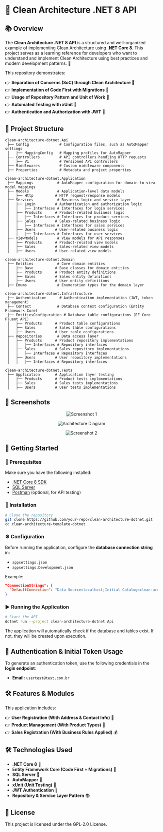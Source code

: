 # 📌 Clean Architecture .NET 8 API

## 📚 Overview
The **Clean Architecture .NET 8 API** is a structured and well-organized example of implementing Clean Architecture using **.NET Core 8**. This project serves as a learning reference for developers who want to understand and implement Clean Architecture using best practices and modern development patterns. 🚀

This repository demonstrates:

👉 **Separation of Concerns (SoC) through Clean Architecture** 🏰  
👉 **Implementation of Code First with Migrations** 🛂  
👉 **Usage of Repository Pattern and Unit of Work** 🔄  
👉 **Automated Testing with xUnit** 🧪  
👉 **Authentication and Authorization with JWT** 🔑   

## 🏰 Project Structure
```
clean-architecture-dotnet.Api
 ├── Config              # Configuration files, such as AutoMapper settings
 │   ├── MappingConfig   # Mapping profiles for AutoMapper
 ├── Controllers         # API controllers handling HTTP requests
 │   ├── V1              # Versioned API controllers
 ├── Middlewares         # Custom middleware components
 ├── Properties          # Metadata and project properties

clean-architecture-dotnet.Application
 ├── Mappings           # AutoMapper configuration for domain-to-view model mappings
 ├── Models             # Application-level data models
 │   ├── Http          # HTTP request/response models
 ├── Services           # Business logic and service layer
 │   ├── Login         # Authentication and authorization logic
 │   │   ├── Interfaces # Interfaces for login services
 │   ├── Products      # Product-related business logic
 │   │   ├── Interfaces # Interfaces for product services
 │   ├── Sales         # Sales-related business logic
 │   │   ├── Interfaces # Interfaces for sales services
 │   ├── Users         # User-related business logic
 │   │   ├── Interfaces # Interfaces for user services
 ├── ViewModels         # View models for API responses
 │   ├── Products      # Product-related view models
 │   ├── Sales         # Sales-related view models
 │   ├── Users         # User-related view models

clean-architecture-dotnet.Domain
 ├── Entities           # Core domain entities
 │   ├── Base          # Base classes for domain entities
 │   ├── Products      # Product entity definitions
 │   ├── Sales         # Sales entity definitions
 │   ├── Users         # User entity definitions
 ├── Enums              # Enumeration types for the domain layer

clean-architecture-dotnet.Infrastructure
 ├── Authentication      # Authentication implementation (JWT, token management)
 ├── Context            # Database context configuration (Entity Framework Core)
 ├── EntitiesConfiguration # Database table configurations (EF Core Fluent API)
 │   ├── Products      # Product table configurations
 │   ├── Sales         # Sales table configurations
 │   ├── Users         # User table configurations
 ├── Repositories       # Data access layer
 │   ├── Products      # Product repository implementations
 │   │   ├── Interfaces # Repository interfaces
 │   ├── Sales         # Sales repository implementations
 │   │   ├── Interfaces # Repository interfaces
 │   ├── Users         # User repository implementations
 │   │   ├── Interfaces # Repository interfaces

clean-architecture-dotnet.Tests
 ├── Application       # Application layer testing
 │   ├── Products      # Product tests implementations
 │   ├── Sales         # Sales tests implementations
 │   ├── Users         # User tests implementations
```

## 🎼 Screenshots
<p align="center">
  <img src="https://github.com/user-attachments/assets/eec7416c-dc82-4a9f-8a8f-c1cb6439b8a4" alt="Screenshot 1">
</p>
<p align="center">
  <img src="https://github.com/user-attachments/assets/ac84c606-b79e-49fb-a632-01cb51b55d6d" alt="Architecture Diagram">
</p>
<p align="center">
  <img src="https://github.com/user-attachments/assets/53ace5f6-274a-4d5e-b38f-e57d689db2f7" alt="Screenshot 2">
</p>

## 🚀 Getting Started

### 📝 Prerequisites
Make sure you have the following installed:
- [.NET Core 8 SDK](https://dotnet.microsoft.com/download/dotnet/8.0)
- [SQL Server](https://www.microsoft.com/en-us/sql-server/sql-server-downloads)
- [Postman](https://www.postman.com/) (optional, for API testing)

### 🔧 Installation
```bash
# Clone the repository
git clone https://github.com/your-repo/clean-architecture-dotnet.git
cd clean-architecture-template-dotnet
```

### ⚙️ Configuration
Before running the application, configure the **database connection string** in:
- `appsettings.json`
- `appsettings.Development.json`

Example:
```json
"ConnectionStrings": {
  "DefaultConnection": "Data Source=localhost;Initial Catalog=clean-architecture-dotnet;Integrated Security=True;TrustServerCertificate=True"
}
```

### ▶️ Running the Application
```bash
# Start the API
dotnet run --project clean-architecture-dotnet.Api
```
The application will automatically check if the database and tables exist. If not, they will be created upon execution.

## 🔑 Authentication & Initial Token Usage
To generate an authentication token, use the following credentials in the **login endpoint**:
- **Email:** `usertest@test.com.br`

## 🛠️ Features & Modules
This application includes:

👉 **User Registration (With Address & Contact Info)** 👤  
👉 **Product Management (With Product Types)** 🛂  
👉 **Sales Registration (With Business Rules Applied)** 💰  

## 🛠️ Technologies Used
- **.NET Core 8** 🚀
- **Entity Framework Core (Code First + Migrations)** 🏰
- **SQL Server** 📂
- **AutoMapper** 🔄
- **xUnit (Unit Testing)** 🧪
- **JWT Authentication** 🔑
- **Repository & Service Layer Pattern** 📚

## 📄 License
This project is licensed under the GPL-2.0 License.


